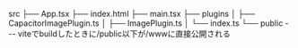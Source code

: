 src
├── App.tsx
├── index.html
├── main.tsx
├── plugins
│   ├── CapacitorImagePlugin.ts
│   ├── ImagePlugin.ts
│   └── index.ts
└── public --- viteでbuildしたときに/public以下が/wwwに直接公開される